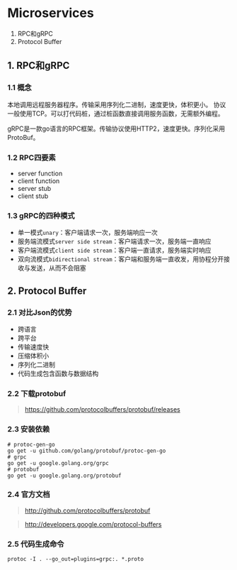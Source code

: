 # Microservices

1. RPC和gRPC
2. Protocol Buffer

## 1. RPC和gRPC

### 1.1 概念
本地调用远程服务器程序。传输采用序列化二进制，速度更快，体积更小。
协议一般使用TCP。可以打代码桩，通过桩函数直接调用服务函数，无需额外编程。

gRPC是一款go语言的RPC框架。传输协议使用HTTP2，速度更快。序列化采用ProtoBuf。

### 1.2 RPC四要素
+ server function
+ client function
+ server stub
+ client stub

### 1.3 gRPC的四种模式
+ 单一模式`unary`：客户端请求一次，服务端响应一次
+ 服务端流模式`server side stream`：客户端请求一次，服务端一直响应
+ 客户端流模式`client side stream`：客户端一直请求，服务端实时响应
+ 双向流模式`bidirectional stream`：客户端和服务端一直收发，用协程分开接收与发送，从而不会阻塞

## 2. Protocol Buffer

### 2.1 对比Json的优势
+ 跨语言
+ 跨平台
+ 传输速度快
+ 压缩体积小
+ 序列化二进制
+ 代码生成包含函数与数据结构

### 2.2 下载protobuf
>https://github.com/protocolbuffers/protobuf/releases

### 2.3 安装依赖
```shell
# protoc-gen-go
go get -u github.com/golang/protobuf/protoc-gen-go
# grpc
go get -u google.golang.org/grpc
# protobuf
go get -u google.golang.org/protobuf
```

### 2.4 官方文档
>http://github.com/protocolbuffers/protobuf

>http://developers.google.com/protocol-buffers

### 2.5 代码生成命令
```shell
protoc -I . --go_out=plugins=grpc:. *.proto
```
